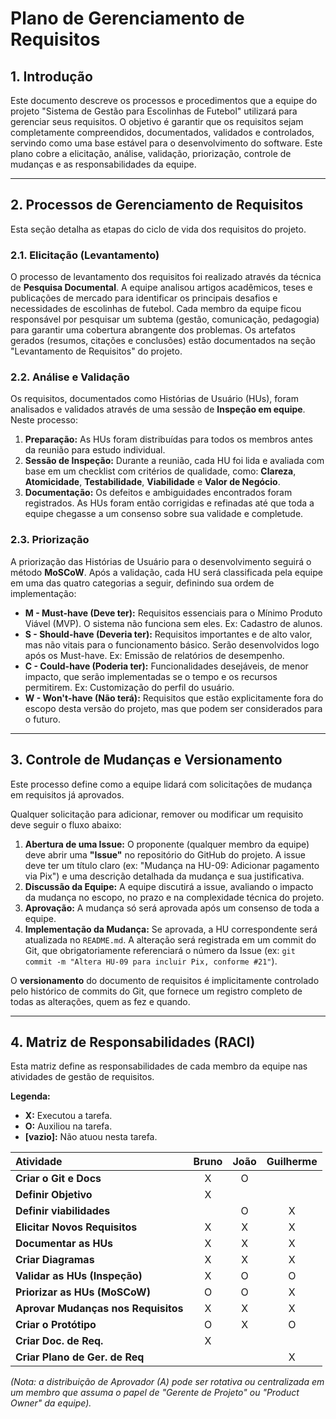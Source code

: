 # Plano de Gerenciamento de Requisitos

## 1. Introdução

Este documento descreve os processos e procedimentos que a equipe do projeto "Sistema de Gestão para Escolinhas de Futebol" utilizará para gerenciar seus requisitos. O objetivo é garantir que os requisitos sejam completamente compreendidos, documentados, validados e controlados, servindo como uma base estável para o desenvolvimento do software. Este plano cobre a elicitação, análise, validação, priorização, controle de mudanças e as responsabilidades da equipe.

---

## 2. Processos de Gerenciamento de Requisitos

Esta seção detalha as etapas do ciclo de vida dos requisitos do projeto.

### 2.1. Elicitação (Levantamento)
O processo de levantamento dos requisitos foi realizado através da técnica de **Pesquisa Documental**. A equipe analisou artigos acadêmicos, teses e publicações de mercado para identificar os principais desafios e necessidades de escolinhas de futebol. Cada membro da equipe ficou responsável por pesquisar um subtema (gestão, comunicação, pedagogia) para garantir uma cobertura abrangente dos problemas. Os artefatos gerados (resumos, citações e conclusões) estão documentados na seção "Levantamento de Requisitos" do projeto.

### 2.2. Análise e Validação
Os requisitos, documentados como Histórias de Usuário (HUs), foram analisados e validados através de uma sessão de **Inspeção em equipe**. Neste processo:
1.  **Preparação:** As HUs foram distribuídas para todos os membros antes da reunião para estudo individual.
2.  **Sessão de Inspeção:** Durante a reunião, cada HU foi lida e avaliada com base em um checklist com critérios de qualidade, como: **Clareza**, **Atomicidade**, **Testabilidade**, **Viabilidade** e **Valor de Negócio**.
3.  **Documentação:** Os defeitos e ambiguidades encontrados foram registrados. As HUs foram então corrigidas e refinadas até que toda a equipe chegasse a um consenso sobre sua validade e completude.

### 2.3. Priorização
A priorização das Histórias de Usuário para o desenvolvimento seguirá o método **MoSCoW**. Após a validação, cada HU será classificada pela equipe em uma das quatro categorias a seguir, definindo sua ordem de implementação:
- **M - Must-have (Deve ter):** Requisitos essenciais para o Mínimo Produto Viável (MVP). O sistema não funciona sem eles. Ex: Cadastro de alunos.
- **S - Should-have (Deveria ter):** Requisitos importantes e de alto valor, mas não vitais para o funcionamento básico. Serão desenvolvidos logo após os Must-have. Ex: Emissão de relatórios de desempenho.
- **C - Could-have (Poderia ter):** Funcionalidades desejáveis, de menor impacto, que serão implementadas se o tempo e os recursos permitirem. Ex: Customização do perfil do usuário.
- **W - Won't-have (Não terá):** Requisitos que estão explicitamente fora do escopo desta versão do projeto, mas que podem ser considerados para o futuro.

---

## 3. Controle de Mudanças e Versionamento

Este processo define como a equipe lidará com solicitações de mudança em requisitos já aprovados.

Qualquer solicitação para adicionar, remover ou modificar um requisito deve seguir o fluxo abaixo:
1.  **Abertura de uma Issue:** O proponente (qualquer membro da equipe) deve abrir uma **"Issue"** no repositório do GitHub do projeto. A issue deve ter um título claro (ex: "Mudança na HU-09: Adicionar pagamento via Pix") e uma descrição detalhada da mudança e sua justificativa.
2.  **Discussão da Equipe:** A equipe discutirá a issue, avaliando o impacto da mudança no escopo, no prazo e na complexidade técnica do projeto.
3.  **Aprovação:** A mudança só será aprovada após um consenso de toda a equipe.
4.  **Implementação da Mudança:** Se aprovada, a HU correspondente será atualizada no `README.md`. A alteração será registrada em um commit do Git, que obrigatoriamente referenciará o número da Issue (ex: `git commit -m "Altera HU-09 para incluir Pix, conforme #21"`).

O **versionamento** do documento de requisitos é implicitamente controlado pelo histórico de commits do Git, que fornece um registro completo de todas as alterações, quem as fez e quando.

---

## 4. Matriz de Responsabilidades (RACI)

Esta matriz define as responsabilidades de cada membro da equipe nas atividades de gestão de requisitos.

**Legenda:**
- **X:** Executou a tarefa.
- **O:** Auxiliou na tarefa.
- **[vazio]:** Não atuou nesta tarefa.

| Atividade | Bruno | João | Guilherme |
| :--- | :---: | :---: | :---: |
| **Criar o Git e Docs** | X | O |  |
| **Definir Objetivo** | X |  |  |
| **Definir viabilidades** |  | O | X |
| **Elicitar Novos Requisitos** | X | X | X |
| **Documentar as HUs** | X | X | X |
| **Criar Diagramas** | X | X | X |
| **Validar as HUs (Inspeção)** | X | O | O |
| **Priorizar as HUs (MoSCoW)** | O | O | X |
| **Aprovar Mudanças nos Requisitos** | X | X | X |
| **Criar o Protótipo** | O | X | O |
| **Criar Doc. de Req.** | X |  |  |
| **Criar Plano de Ger. de Req** |  |  | X |

*(Nota: a distribuição de Aprovador (A) pode ser rotativa ou centralizada em um membro que assuma o papel de "Gerente de Projeto" ou "Product Owner" da equipe).*
